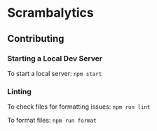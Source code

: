 # Scrambalytics

## Contributing

### Starting a Local Dev Server

To start a local server:
```npm start```

### Linting

To check files for formatting issues:
```npm run lint```

To format files:
```npm run format```